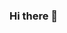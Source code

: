 ### Hi there 👋

<!--
**Githublearner124/Githublearner124** is a ✨ _special_ ✨ repository because its `README.md` (this file) appears on your GitHub profile.

Here are some ideas to get you started:

- 🔭 I’m currently working on Kali LINUX
- 🌱 I’m currently learning kali Linux
- 👯 I’m looking to collaborate on Kali Linux and andoid.dev
- 🤔 I’m looking for help with kali and adroid
- 💬 Ask me about anything
- 📫 How to reach me: 9293304793
- 😄 Pronouns:Sexy ?
- ⚡ Fun factHorny ?
-->
